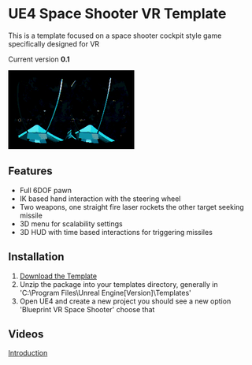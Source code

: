 UE4 Space Shooter VR Template
=============================
This is a template focused on a space shooter cockpit style game specifically designed for VR

Current version **0.1**

![SCREENSHOT](ScreenCapture.gif)

Features
--------
* Full 6DOF pawn
* IK based hand interaction with the steering wheel
* Two weapons, one straight fire laser rockets the other target seeking missile
* 3D menu for scalability settings
* 3D HUD with time based interactions for triggering missiles

Installation
------------
1. [Download the Template](https://github.com/mitchemmc/UE4SpaceShooterVRTemplate/releases/tag/V0.1)
1. Unzip the package into your templates directory, generally in 'C:\Program Files\Unreal Engine[Version]\Templates'
1. Open UE4 and create a new project you should see a new option 'Blueprint VR Space Shooter' choose that

Videos
------
[Introduction](http://youtu.be/9Ks2LIDFMbY)